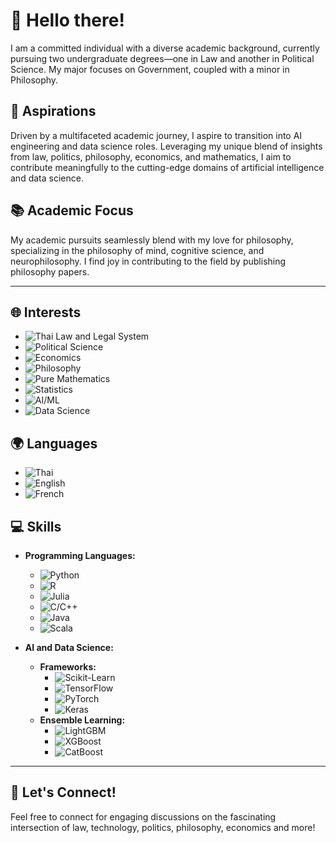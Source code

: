 # 👋 Hello there!
I am a committed individual with a diverse academic background, currently pursuing two undergraduate degrees—one in Law and another in Political Science. My major focuses on Government, coupled with a minor in Philosophy.

## 🚀 Aspirations
Driven by a multifaceted academic journey, I aspire to transition into AI engineering and data science roles. Leveraging my unique blend of insights from law, politics, philosophy, economics, and mathematics, I aim to contribute meaningfully to the cutting-edge domains of artificial intelligence and data science.

## 📚 Academic Focus
My academic pursuits seamlessly blend with my love for philosophy, specializing in the philosophy of mind, cognitive science, and neurophilosophy. I find joy in contributing to the field by publishing philosophy papers.

---

## 🌐 Interests
- ![Thai Law and Legal System](https://img.shields.io/badge/Thai%20Law%20and%20Legal%20System-0D5EAF?style=flat-square)
- ![Political Science](https://img.shields.io/badge/Political%20Science-207245?style=flat-square)
- ![Economics](https://img.shields.io/badge/Economics-3E4095?style=flat-square)
- ![Philosophy](https://img.shields.io/badge/Philosophy-993366?style=flat-square)
- ![Pure Mathematics](https://img.shields.io/badge/Pure%20Mathematics-0066CC?style=flat-square)
- ![Statistics](https://img.shields.io/badge/Statistics-2B4D66?style=flat-square)
- ![AI/ML](https://img.shields.io/badge/AI%2FML-4B8BBE?style=flat-square)
- ![Data Science](https://img.shields.io/badge/Data%20Science-2ECC71?style=flat-square)

## 🌍 Languages
- ![Thai](https://img.shields.io/badge/Thai-007B5F?style=flat-square&logo=thai-airways&logoColor=white)
- ![English](https://img.shields.io/badge/English-21759B?style=flat-square&logo=english&logoColor=white)
- ![French](https://img.shields.io/badge/French-005E87?style=flat-square&logo=french&logoColor=white)

## 💻 Skills
- **Programming Languages:**
  - ![Python](https://img.shields.io/badge/Python-3776AB?style=flat-square&logo=python&logoColor=white)
  - ![R](https://img.shields.io/badge/R-276DC3?style=flat-square&logo=r&logoColor=white)
  - ![Julia](https://img.shields.io/badge/Julia-9558B2?style=flat-square&logo=julia&logoColor=white)
  - ![C/C++](https://img.shields.io/badge/C%2FC%2B%2B-00599C?style=flat-square&logo=c%2B%2B&logoColor=white)
  - ![Java](https://img.shields.io/badge/Java-ED8B00?style=flat-square&logo=java&logoColor=white)
  - ![Scala](https://img.shields.io/badge/Scala-DC322F?style=flat-square&logo=scala&logoColor=white)

- **AI and Data Science:**
  - **Frameworks:**
    - ![Scikit-Learn](https://img.shields.io/badge/Scikit%20Learn-F7931E?style=flat-square&logo=scikit-learn&logoColor=white)
    - ![TensorFlow](https://img.shields.io/badge/TensorFlow-FF6F00?style=flat-square&logo=tensorflow&logoColor=white)
    - ![PyTorch](https://img.shields.io/badge/PyTorch-EE4C2C?style=flat-square&logo=pytorch&logoColor=white)
    - ![Keras](https://img.shields.io/badge/Keras-D00000?style=flat-square&logo=keras&logoColor=white)
  - **Ensemble Learning:**
    - ![LightGBM](https://img.shields.io/badge/LightGBM-339933?style=flat-square&logo=lightgbm&logoColor=white)
    - ![XGBoost](https://img.shields.io/badge/XGBoost-003366?style=flat-square&logo=xgboost&logoColor=white)
    - ![CatBoost](https://img.shields.io/badge/CatBoost-14264E?style=flat-square&logo=catboost&logoColor=white)
---

## 🤝 Let's Connect!
Feel free to connect for engaging discussions on the fascinating intersection of law, technology, politics, philosophy, economics and more!
